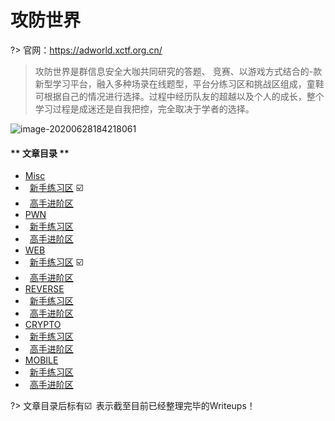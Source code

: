 # 攻防世界

?> 官网：https://adworld.xctf.org.cn/

> 攻防世界是群信息安全大咖共同研究的答题、 竞赛、以游戏方式结合的-款新型学习平台，融入多种场录在线题型，平台分练习区和挑战区组成，童鞋可根据自己的情况进行选择。过程中经历队友的超越以及个人的成长，整个学习过程是成迷还是自我把控，完全取决于学者的选择。

![image-20200628184218061](https://cdn.jsdelivr.net/gh/kimix102/PicBed@master/2020/06/28/image-20200628184218061.png)


<!-- tabs:start -->
#### ** 文章目录 **

* [Misc](ctfwp/XCTF/MISC/)
* &ensp;[新手练习区](ctfwp/XCTF/MISC/NEW/misc-1)	☑️
* &ensp;[高手进阶区](ctfwp/XCTF/MISC/ADVANCE/)
* [PWN](ctfwp/XCTF/PWN/)
* &ensp;[新手练习区](ctfwp/XCTF/PWN/NEW/)
* &ensp;[高手进阶区](ctfwp/XCTF/PWN/ADVANCE/)
* [WEB](ctfwp/XCTF/WEB/)
* &ensp;[新手练习区](ctfwp/XCTF/WEB/NEW/web-1)	☑️
* &ensp;[高手进阶区](ctfwp/XCTF/WEB/ADVANCE/)
* [REVERSE](ctfwp/XCTF/REVERSE/)
* &ensp;[新手练习区](ctfwp/XCTF/REVERSE/NEW/)
* &ensp;[高手进阶区](ctfwp/XCTF/REVERSE/ADVANCE/)
* [CRYPTO](ctfwp/XCTF/CRYPTO/)
* &ensp;[新手练习区](ctfwp/XCTF/CRYPTO/NEW/)
* &ensp;[高手进阶区](ctfwp/XCTF/CRYPTO/ADVANCE/)
* [MOBILE](ctfwp/XCTF/MOBILE/)
* &ensp;[新手练习区](ctfwp/XCTF/MOBILE/NEW/)
* &ensp;[高手进阶区](ctfwp/XCTF/MOBILE/ADVANCE/)

<!-- tabs:end -->

?> 文章目录后标有☑️&ensp;表示截至目前已经整理完毕的Writeups！
